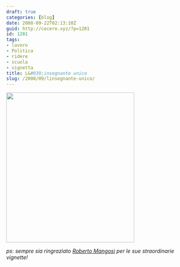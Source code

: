 ```yaml
---
draft: true
categories: [blog]
date: 2008-09-22T02:13:10Z
guid: http://cecere.xyz/?p=1201
id: 1201
tags:
- lavoro
- Politica
- ridere
- scuola
- vignetta
title: L&#039;insegnante unico
slug: /2008/09/linsegnante-unico/
---
```


[<img class="aligncenter size-full wp-image-1202" title="14218-scuola-cw-s" src="http://cecere.xyz/wp-content/uploads/sites/3/2008/09/14218-scuola-cw-s.jpg" alt="" width="341" height="400" srcset="http://cecere.xyz/wp-content/uploads/sites/3/2008/09/14218-scuola-cw-s.jpg 341w, http://cecere.xyz/wp-content/uploads/sites/3/2008/09/14218-scuola-cw-s-256x300.jpg 256w" sizes="(max-width: 341px) 100vw, 341px" />](http://cecere.xyz/wp-content/uploads/sites/3/2008/09/14218-scuola-cw-s.jpg)

_ps: sempre sia ringraziato_ [_Roberto Mangosi_](http://enteroclisma.blogspot.com/) _per le sue straordinarie vignette!_